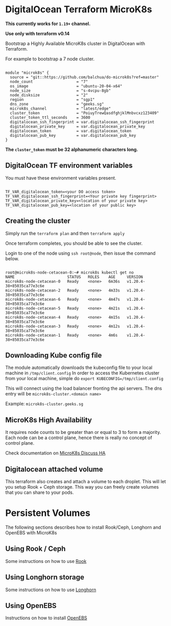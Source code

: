 # DigitalOcean Terraform MicroK8s

**This currently works for `1.19+` channel.**

**Use only with terraform v0.14**

Bootstrap a Highly Available MicroK8s cluster in DigitalOcean with Terraform.

For example to bootstrap a 7 node cluster.

```hcl

module "microk8s" {
  source = "git::https://github.com/balchua/do-microk8s?ref=master"
  node_count                   = "7"
  os_image                     = "ubuntu-20-04-x64"
  node_size                    = "s-4vcpu-8gb"
  node_disksize                = "2"
  region                       = "sgp1"
  dns_zone                     = "geeks.sg"
  microk8s_channel             = "latest/edge"
  cluster_token                = "PoiuyTrewQasdfghjklMnbvcxz123409"
  cluster_token_ttl_seconds    = 3600
  digitalocean_ssh_fingerprint = var.digitalocean_ssh_fingerprint
  digitalocean_private_key     = var.digitalocean_private_key
  digitalocean_token           = var.digitalocean_token
  digitalocean_pub_key         = var.digitalocean_pub_key
}

```

**The `cluster_token` must be 32 alphanumeric characters long.**

## DigitalOcean TF environment variables

You must have these environment variables present.

```shell

TF_VAR_digitalocean_token=<your DO access token>
TF_VAR_digitalocean_ssh_fingerprint=<Your private key fingerprint>
TF_VAR_digitalocean_private_key=<location of your private key>
TF_VAR_digitalocean_pub_key=<location of your public key>

```

## Creating the cluster

Simply run the `terraform plan` and then `terraform apply`

Once terraform completes, you should be able to see the cluster.

Login to one of the node using `ssh root@node`, then issue the command below.

```shell

root@microk8s-node-cetacean-0:~# microk8s kubectl get no
NAME                       STATUS   ROLES    AGE     VERSION
microk8s-node-cetacean-0   Ready    <none>   6m36s   v1.20.4-38+85035ca77e3c6e
microk8s-node-cetacean-2   Ready    <none>   4m33s   v1.20.4-38+85035ca77e3c6e
microk8s-node-cetacean-6   Ready    <none>   4m47s   v1.20.4-38+85035ca77e3c6e
microk8s-node-cetacean-5   Ready    <none>   4m21s   v1.20.4-38+85035ca77e3c6e
microk8s-node-cetacean-4   Ready    <none>   4m15s   v1.20.4-38+85035ca77e3c6e
microk8s-node-cetacean-3   Ready    <none>   4m12s   v1.20.4-38+85035ca77e3c6e
microk8s-node-cetacean-1   Ready    <none>   4m6s    v1.20.4-38+85035ca77e3c6e

```

## Downloading Kube config file

The module automatically downloads the kubeconfig file to your local machine in `/tmp/client.config`
In order to access the Kubernetes cluster from your local machine, simple do `export KUBECONFIG=/tmp/client.config`

This will connect using the load balancer fronting the api servers.  The dns entry will be `microk8s-cluster.<domain name>`

Example:
`microk8s-cluster.geeks.sg`

## MicroK8s High Availability
It requires node counts to be greater than or equal to 3 to form a majority.  Each node can be a control plane, hence there is really no concept of control plane.

Check documentation on [MicroK8s Discuss HA](https://discuss.kubernetes.io/t/high-availability-ha/11731)


## Digitalocean attached volume

This terraform also creates and attach a volume to each droplet.  This will let you setup Rook + Ceph storage.  This way you can freely create volumes that you can share to your pods.

# Persistent Volumes

The following sections describes how to install Rook/Ceph, Longhorn and OpenEBS with MicroK8s

## Using Rook / Ceph

Some instructions on how to use [Rook](docs/rook.md)

## Using Longhorn storage

Some instructions on how to use [Longhorn](docs/longhorn.md)

## Using OpenEBS

Instructions on how to install [OpenEBS](docs/openebs.md)